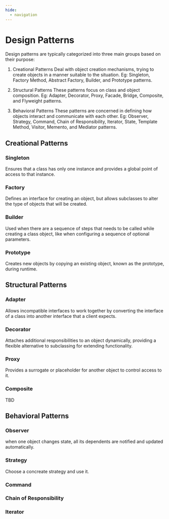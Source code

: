 ```yaml
---
hide:
  - navigation
---
```

# Design Patterns
Design patterns are typically categorized into three main groups based on their purpose:

1. Creational Patterns
Deal with object creation mechanisms, trying to create objects in a manner suitable to the situation. 
Eg: Singleton, Factory Method, Abstract Factory, Builder, and Prototype patterns.

2. Structural Patterns
These patterns focus on class and object composition. 
Eg: Adapter, Decorator, Proxy, Facade, Bridge, Composite, and Flyweight patterns.

3. Behavioral Patterns
These patterns are concerned in defining how objects interact and communicate with each other. 
Eg: Observer, Strategy, Command, Chain of Responsibility, Iterator, State, Template Method, Visitor, Memento, and Mediator patterns.

## Creational Patterns
### Singleton
Ensures that a class has only one instance and provides a global point of access to that instance.

### Factory
Defines an interface for creating an object, but allows subclasses to alter the type of objects that will be created.

### Builder
Used when there are a sequence of steps that needs to be called while creating a class object, like when configuring a sequence of optional parameters.

### Prototype
Creates new objects by copying an existing object, known as the prototype, during runtime.

## Structural Patterns
### Adapter
Allows incompatible interfaces to work together by converting the interface of a class into another interface that a client expects.

### Decorator
Attaches additional responsibilities to an object dynamically, providing a flexible alternative to subclassing for extending functionality.

### Proxy
Provides a surrogate or placeholder for another object to control access to it.

### Composite
TBD

## Behavioral Patterns
### Observer
when one object changes state, all its dependents are notified and updated automatically.

### Strategy
Choose a concreate strategy and use it.

### Command


### Chain of Responsibility

### Iterator